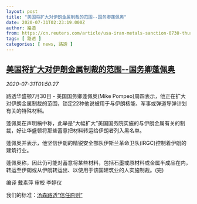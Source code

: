 ```yaml
---
layout: post
title: "美国将扩大对伊朗金属制裁的范围--国务卿蓬佩奥"
date: 2020-07-31T02:23:19.000Z
author: 路透
from: https://cn.reuters.com/article/usa-iran-metals-sanction-0730-thur-idCNKCS24W065
tags: [ 路透 ]
categories: [ news, 路透 ]
---
```

<!--1596162199000-->
[美国将扩大对伊朗金属制裁的范围--国务卿蓬佩奥](https://cn.reuters.com/article/usa-iran-metals-sanction-0730-thur-idCNKCS24W065)
------

<div>
<div><i>2020-07-31T01:50:27</i></div><div class="StandardArticleBody_body"><p>路透华盛顿7月30日 - 美国国务卿蓬佩奥(Mike Pompeo)周四表示，他正在扩大对伊朗金属制裁的范围，锁定22种他说被用于与伊朗核能、军事或弹道导弹计划有关的特殊材料。 </p><p>蓬佩奥在声明稿中称，此举是“大幅扩大”美国国务院实施的与伊朗金属有关的制裁，好让华盛顿将那些蓄意把材料转运给伊朗者列入黑名单。 </p><p>蓬佩奥并表示，他坚信伊朗的精锐安全部队伊斯兰革命卫队(IRGC)控制着伊朗的建筑行业。 </p><p>蓬佩奥称，因此仍可能对蓄意将某些材料，包括石墨或原材料或金属半成品在内，转运至伊朗或从伊朗转运出、以使用于该国建筑业的人实施制裁。(完) </p><div class="Attribution_container"><div class="Attribution_attribution"><p class="Attribution_content">编译 戴素萍 审校 李婷仪 </p></div></div><div class="StandardArticleBody_trustBadgeContainer"><span class="StandardArticleBody_trustBadgeTitle">我们的标准：</span><span class="trustBadgeUrl"><a href="https://www.thomsonreuters.cn/content/dam/openweb/documents/pdf/china/brochures/about-us-1.pdf">汤森路透“信任原则”</a></span></div></div>
</div>
